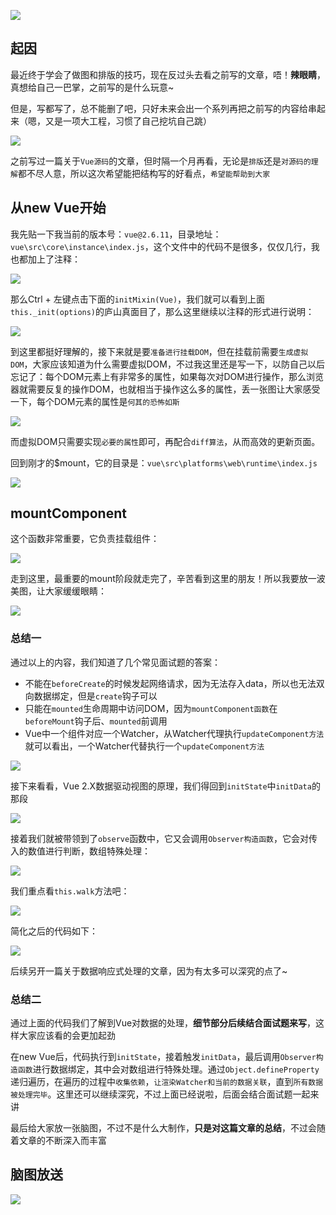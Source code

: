 ![](https://user-gold-cdn.xitu.io/2020/6/1/1726df9d9dd08de8?w=900&h=383&f=png&s=317265)

## 起因

最近终于学会了做图和排版的技巧，现在反过头去看之前写的文章，唔！**辣眼睛**，真想给自己一巴掌，之前写的是什么玩意~

但是，写都写了，总不能删了吧，只好未来会出一个系列再把之前写的内容给串起来（嗯，又是一项大工程，习惯了自己挖坑自己跳）

![](https://user-gold-cdn.xitu.io/2020/5/31/1726b0fdf4ae7727?w=320&h=330&f=png&s=50880)

之前写过一篇关于`Vue源码`的文章，但时隔一个月再看，无论是`排版`还是`对源码的理解`都不尽人意，所以这次希望能把结构写的好看点，`希望能帮助到大家`

## 从new Vue开始

我先贴一下我当前的版本号：`vue@2.6.11`，目录地址：`vue\src\core\instance\index.js`，这个文件中的代码不是很多，仅仅几行，我也都加上了注释：

![](https://user-gold-cdn.xitu.io/2020/5/31/1726b3d0d4ae4802?w=1344&h=1102&f=png&s=248002)

那么Ctrl + 左键点击下面的`initMixin(Vue)`，我们就可以看到上面`this._init(options)`的庐山真面目了，那么这里继续以注释的形式进行说明：

![](https://user-gold-cdn.xitu.io/2020/5/31/1726b56b4da0168f?w=1438&h=3006&f=png&s=645402)

到这里都挺好理解的，接下来就是要`准备进行挂载DOM`，但在挂载前需要`生成虚拟DOM`，大家应该知道为什么需要虚拟DOM，不过我这里还是写一下，以防自己以后忘记了：每个DOM元素上有非常多的属性，如果每次对DOM进行操作，那么浏览器就需要反复的操作DOM，也就相当于操作这么多的属性，丢一张图让大家感受一下，每个DOM元素的属性是`何其的恐怖如斯`

![](https://user-gold-cdn.xitu.io/2020/5/31/1726b61f65613e84?w=1920&h=646&f=png&s=52874)

而虚拟DOM只需要实现`必要的属性`即可，再配合`diff算法`，从而高效的更新页面。

回到刚才的$mount，它的目录是：`vue\src\platforms\web\runtime\index.js`

![](https://user-gold-cdn.xitu.io/2020/5/31/1726b6b80626b512?w=1156&h=504&f=png&s=108194)

## mountComponent

这个函数非常重要，它负责挂载组件：

![](https://user-gold-cdn.xitu.io/2020/6/1/1726b8406b1280af?w=1346&h=3602&f=png&s=684707)

走到这里，最重要的mount阶段就走完了，辛苦看到这里的朋友！所以我要放一波美图，让大家缓缓眼睛：

![](https://user-gold-cdn.xitu.io/2020/6/1/1726b8c682a9fffd?w=1200&h=786&f=jpeg&s=622890)

### 总结一

通过以上的内容，我们知道了几个常见面试题的答案：

- 不能在`beforeCreate`的时候发起网络请求，因为无法存入data，所以也无法双向数据绑定，但是`create`钩子可以
- 只能在`mounted`生命周期中访问DOM，因为`mountComponent函数`在`beforeMount`钩子后、`mounted`前调用
- Vue中一个组件对应一个Watcher，从Watcher代理执行`updateComponent方法`就可以看出，一个Watcher代替执行一个`updateComponent方法`

![](https://user-gold-cdn.xitu.io/2020/6/1/1726dade558de5b7?w=440&h=383&f=jpeg&s=17284)

接下来看看，Vue 2.X数据驱动视图的原理，我们得回到`initState`中`initData`的那段

![](https://user-gold-cdn.xitu.io/2020/6/1/1726d8a7ff4c72a6?w=1324&h=2072&f=png&s=403679)

接着我们就被带领到了`observe`函数中，它又会调用`Observer构造函数`，它会对传入的数值进行判断，数组特殊处理：

![](https://user-gold-cdn.xitu.io/2020/6/1/1726d8e38626bc09?w=1090&h=878&f=png&s=144428)

我们重点看`this.walk`方法吧：

![](https://user-gold-cdn.xitu.io/2020/6/1/1726d9db6fb84fa2?w=1136&h=1922&f=png&s=326857)

简化之后的代码如下：

![](https://user-gold-cdn.xitu.io/2020/6/1/1726da28fc74632d?w=1136&h=1662&f=png&s=274163)

后续另开一篇关于数据响应式处理的文章，因为有太多可以深究的点了~

### 总结二

通过上面的代码我们了解到Vue对数据的处理，**细节部分后续结合面试题来写**，这样大家应该看的会更加起劲

在new Vue后，代码执行到`initState`，接着触发`initData`，最后调用`Observer构造函数`进行数据绑定，其中会对数组进行特殊处理。通过`Object.defineProperty`递归遍历，在遍历的过程中`收集依赖`，`让渲染Watcher和当前的数据关联`，直到`所有数据被处理完毕`。这里还可以继续深究，不过上面已经说啦，后面会结合面试题一起来讲

最后给大家放一张脑图，不过不是什么大制作，**只是对这篇文章的总结**，不过会随着文章的不断深入而丰富

## 脑图放送

![](https://user-gold-cdn.xitu.io/2020/6/1/1726df3492890c6a?w=3710&h=1262&f=png&s=405329)